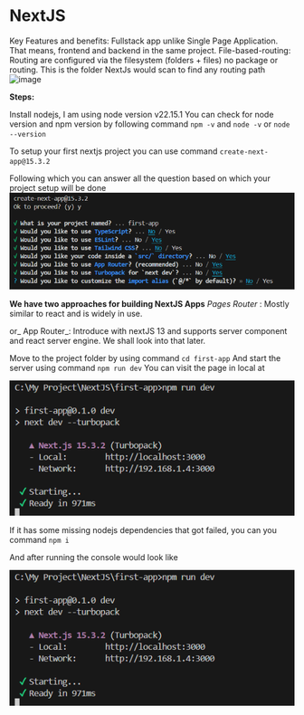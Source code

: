 # NextJS
Key Features and benefits:
Fullstack app unlike Single Page Application. That means, frontend and backend in the same project.
File-based-routing: Routing are configured via the filesystem (folders + files) no package or routing.
This is the folder NextJs would scan to find any routing path
![image](https://github.com/user-attachments/assets/f50a047b-501f-47ea-bf8c-98e5afcab756)


**Steps:**

Install nodejs, I am using node version
v22.15.1
You can check for node version and npm version by following command
`npm -v` and `node -v` or `node --version`

To setup your first nextjs project you can use command
`create-next-app@15.3.2`

Following which you can answer all the question based on which your project setup will be done
![alt text](image.png)

**We have two approaches for building NextJS Apps**
_Pages Router_ : Mostly similar to react and is widely in use.

 or_ App Router_: Introduce with nextJS 13 and supports server component and react server engine.
We shall look into that later.

Move to the project folder by using command 
`cd first-app`
And start the server using command
`npm run dev`
You can visit the page in local at

![alt text](image-1.png)

If it has some missing nodejs dependencies that got failed, you can you command 
`npm i`

And after running the console would look like 

![alt text](image-1.png)
